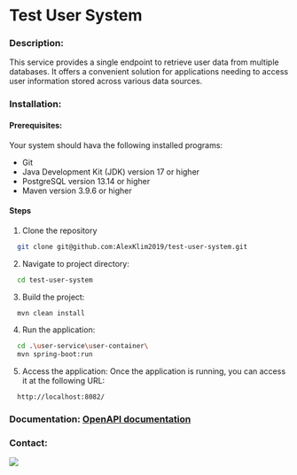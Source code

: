 
# Test User System

### Description:
This service provides a single endpoint to retrieve user data from multiple databases. It offers a convenient solution for applications needing to access user information stored across various data sources.

### Installation:
#### Prerequisites:
Your system should hava the following installed programs:
* Git
* Java Development Kit (JDK) version 17 or higher
* PostgreSQL version 13.14 or higher
* Maven version 3.9.6 or higher
#### Steps
1. Clone the repository
```bash
  git clone git@github.com:AlexKlim2019/test-user-system.git
```
2. Navigate to project directory:
```bash
  cd test-user-system
```
3. Build the project:
```bash
  mvn clean install
```
4. Run the application:
```bash
  cd .\user-service\user-container\
  mvn spring-boot:run
```
5. Access the application:
   Once the application is running, you can access it at the following URL:
```http
  http://localhost:8082/
```

### Documentation: [OpenAPI documentation](http://localhost:8082/swagger-ui/index.html)

### Contact:
<a href="mailto:alex.klim.dev@gmail.com?"><img src="https://img.shields.io/badge/gmail-%23DD0031.svg?&style=for-the-badge&logo=gmail&logoColor=white"/></a>



